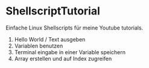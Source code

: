 # ShellscriptTutorial

Einfache Linux Shellscripts für meine Youtube tutorials.

1. Hello World / Text ausgeben
2. Variablen benutzen
3. Terminal eingabe in einer Variable speichern
4. Array erstellen und auf Index zugreifen 
